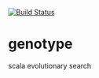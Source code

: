 [![Build Status](https://travis-ci.org/robhinds/genotype.png)](https://travis-ci.org/robhinds/genotype)

# genotype
scala evolutionary search
